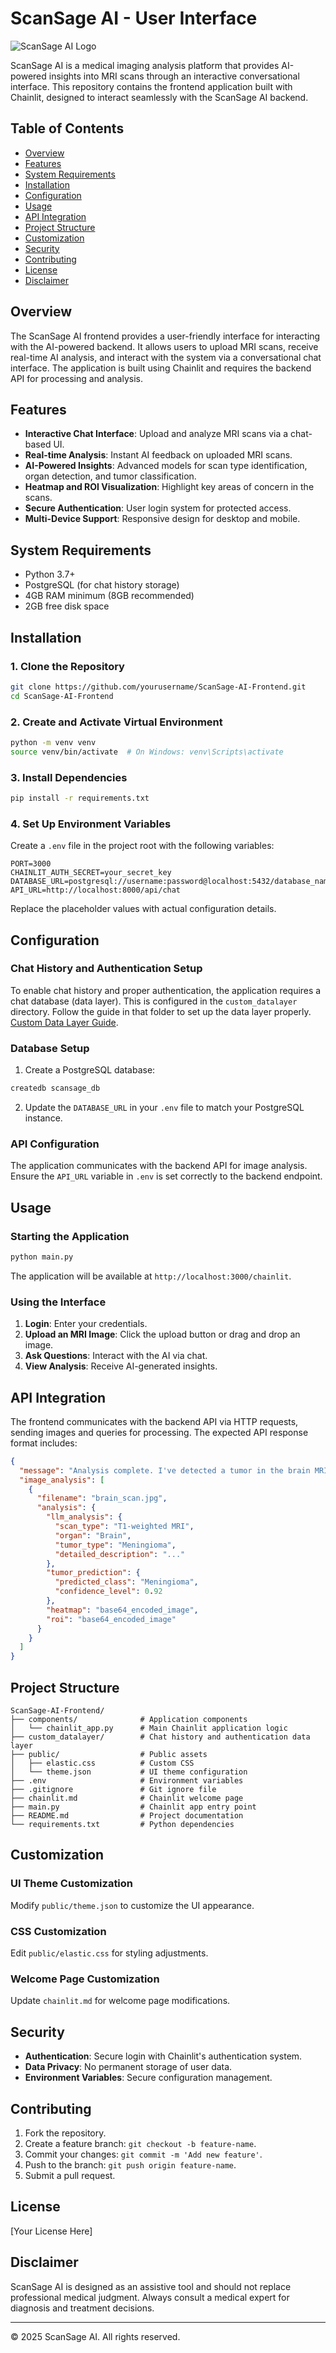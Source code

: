 # ScanSage AI - User Interface

![ScanSage AI Logo](https://via.placeholder.com/150?text=ScanSage+AI)

ScanSage AI is a medical imaging analysis platform that provides AI-powered insights into MRI scans through an interactive conversational interface. This repository contains the frontend application built with Chainlit, designed to interact seamlessly with the ScanSage AI backend.

## Table of Contents
- [Overview](#overview)
- [Features](#features)
- [System Requirements](#system-requirements)
- [Installation](#installation)
- [Configuration](#configuration)
- [Usage](#usage)
- [API Integration](#api-integration)
- [Project Structure](#project-structure)
- [Customization](#customization)
- [Security](#security)
- [Contributing](#contributing)
- [License](#license)
- [Disclaimer](#disclaimer)

## Overview

The ScanSage AI frontend provides a user-friendly interface for interacting with the AI-powered backend. It allows users to upload MRI scans, receive real-time AI analysis, and interact with the system via a conversational chat interface. The application is built using Chainlit and requires the backend API for processing and analysis.

## Features

- **Interactive Chat Interface**: Upload and analyze MRI scans via a chat-based UI.
- **Real-time Analysis**: Instant AI feedback on uploaded MRI scans.
- **AI-Powered Insights**: Advanced models for scan type identification, organ detection, and tumor classification.
- **Heatmap and ROI Visualization**: Highlight key areas of concern in the scans.
- **Secure Authentication**: User login system for protected access.
- **Multi-Device Support**: Responsive design for desktop and mobile.

## System Requirements

- Python 3.7+
- PostgreSQL (for chat history storage)
- 4GB RAM minimum (8GB recommended)
- 2GB free disk space

## Installation

### 1. Clone the Repository

```bash
git clone https://github.com/yourusername/ScanSage-AI-Frontend.git
cd ScanSage-AI-Frontend
```

### 2. Create and Activate Virtual Environment

```bash
python -m venv venv
source venv/bin/activate  # On Windows: venv\Scripts\activate
```

### 3. Install Dependencies

```bash
pip install -r requirements.txt
```

### 4. Set Up Environment Variables

Create a `.env` file in the project root with the following variables:

```
PORT=3000
CHAINLIT_AUTH_SECRET=your_secret_key
DATABASE_URL=postgresql://username:password@localhost:5432/database_name
API_URL=http://localhost:8000/api/chat
```

Replace the placeholder values with actual configuration details.

## Configuration

### Chat History and Authentication Setup

To enable chat history and proper authentication, the application requires a chat database (data layer). This is configured in the `custom_datalayer` directory. Follow the guide in that folder to set up the data layer properly. [Custom Data Layer Guide](link-to-guide).

### Database Setup

1. Create a PostgreSQL database:

```bash
createdb scansage_db
```

2. Update the `DATABASE_URL` in your `.env` file to match your PostgreSQL instance.

### API Configuration

The application communicates with the backend API for image analysis. Ensure the `API_URL` variable in `.env` is set correctly to the backend endpoint.

## Usage

### Starting the Application

```bash
python main.py
```

The application will be available at `http://localhost:3000/chainlit`.

### Using the Interface

1. **Login**: Enter your credentials.
2. **Upload an MRI Image**: Click the upload button or drag and drop an image.
3. **Ask Questions**: Interact with the AI via chat.
4. **View Analysis**: Receive AI-generated insights.

## API Integration

The frontend communicates with the backend API via HTTP requests, sending images and queries for processing. The expected API response format includes:

```json
{
  "message": "Analysis complete. I've detected a tumor in the brain MRI.",
  "image_analysis": [
    {
      "filename": "brain_scan.jpg",
      "analysis": {
        "llm_analysis": {
          "scan_type": "T1-weighted MRI",
          "organ": "Brain",
          "tumor_type": "Meningioma",
          "detailed_description": "..."
        },
        "tumor_prediction": {
          "predicted_class": "Meningioma",
          "confidence_level": 0.92
        },
        "heatmap": "base64_encoded_image",
        "roi": "base64_encoded_image"
      }
    }
  ]
}
```

## Project Structure

```
ScanSage-AI-Frontend/
├── components/              # Application components
│   └── chainlit_app.py      # Main Chainlit application logic
├── custom_datalayer/        # Chat history and authentication data layer
├── public/                  # Public assets
│   ├── elastic.css          # Custom CSS
│   └── theme.json           # UI theme configuration
├── .env                     # Environment variables
├── .gitignore               # Git ignore file
├── chainlit.md              # Chainlit welcome page
├── main.py                  # Chainlit app entry point
├── README.md                # Project documentation
└── requirements.txt         # Python dependencies
```

## Customization

### UI Theme Customization

Modify `public/theme.json` to customize the UI appearance.

### CSS Customization

Edit `public/elastic.css` for styling adjustments.

### Welcome Page Customization

Update `chainlit.md` for welcome page modifications.

## Security

- **Authentication**: Secure login with Chainlit's authentication system.
- **Data Privacy**: No permanent storage of user data.
- **Environment Variables**: Secure configuration management.

## Contributing

1. Fork the repository.
2. Create a feature branch: `git checkout -b feature-name`.
3. Commit your changes: `git commit -m 'Add new feature'`.
4. Push to the branch: `git push origin feature-name`.
5. Submit a pull request.

## License

[Your License Here]

## Disclaimer

ScanSage AI is designed as an assistive tool and should not replace professional medical judgment. Always consult a medical expert for diagnosis and treatment decisions.

---

© 2025 ScanSage AI. All rights reserved.